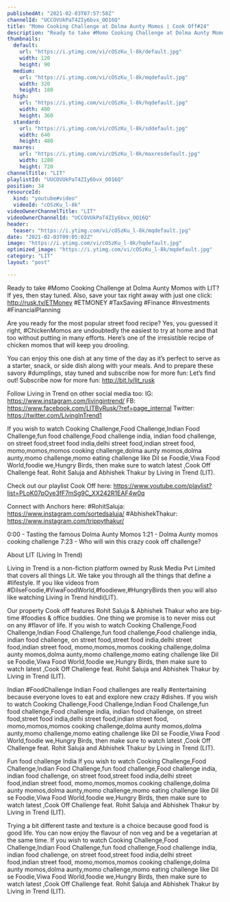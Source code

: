 ```yaml
---
publishedAt: "2021-02-03T07:57:58Z"
channelId: "UCCOVUkPaT4ZIy6bvx_OO16Q"
title: "Momo Cooking Challenge at Dolma Aunty Momos | Cook Off#24"
description: "Ready to take #Momo Cooking Challenge at Dolma Aunty Momos with LIT? If yes, then stay tuned.\nAlso, save your tax right away with just one click: http://rusk.tv/ETMoney\n#ETMONEY #TaxSaving #Finance #Investments #FinancialPlanning\n\nAre you ready for the most popular street food recipe? Yes, you guessed it right, #ChickenMomos are undoubtedly the easiest to try at home and that too without putting in many efforts. Here’s one of the irresistible recipe of chicken momos that will keep you drooling.\n\nYou can enjoy this one dish at any time of the day as it’s perfect to serve as a starter, snack, or side dish along with your meals. And to prepare these savory #dumplings, stay tuned and subscribe now for more fun: Let’s find out! Subscribe now for more fun: http://bit.ly/lit_rusk\n\nFollow Living in Trend on other social media too:\nIG: https://www.instagram.com/livingintrend/\nFB: https://www.facebook.com/LITByRusk/?ref=page_internal \nTwitter: https://twitter.com/LivingInTrend1\n\nIf you wish to watch  Cooking Challenge,Food Challenge,Indian Food Challenge,fun food challenge,Food challenge india, indian food challenge, on street food,street food india,delhi street food,indian street food, momo,momos,momos cooking challenge,dolma aunty momos,dolma aunty,momo challenge,momo eating challenge like Dil se Foodie,Viwa Food World,foodie we,Hungry Birds, then make sure to watch latest ,Cook Off Challenge feat. Rohit Saluja and Abhishek Thakur by Living in Trend (LIT).\n\nCheck out our playlist Cook Off here: https://www.youtube.com/playlist?list=PLoK07pOye3fF7mSg9C_XX242R1EAF4w0q\n\nConnect with Anchors here:\n#RohitSaluja: https://www.instagram.com/sortedsaluja/\n#AbhishekThakur: https://www.instagram.com/trippythakur/\n\n0:00 - Tasting the famous Dolma Aunty Momos\n1:21 - Dolma Aunty momos cooking challenge\n7:23 - Who will win this crazy cook off challenge?\n\nAbout LIT (Living In Trend)\n\nLiving in Trend is a non-fiction platform owned by Rusk Media Pvt Limited that covers all things Lit. We take you through all the things that define a #lifestyle. If you like videos from #DilseFoodie,#ViwaFoodWorld,#foodiewe,#HungryBirds then you will also like watching Living in Trend hindi(LIT).\n\nOur property Cook off features Rohit Saluja & Abhishek Thakur who are big-time #foodies & office buddies. One thing we promise is to never miss out on any #flavor of life. If you wish to watch  Cooking Challenge,Food Challenge,Indian Food Challenge,fun food challenge,Food challenge india, indian food challenge, on street food,street food india,delhi street food,indian street food, momo,momos,momos cooking challenge,dolma aunty momos,dolma aunty,momo challenge,momo eating challenge like Dil se Foodie,Viwa Food World,foodie we,Hungry Birds, then make sure to watch latest ,Cook Off Challenge feat. Rohit Saluja and Abhishek Thakur by Living in Trend (LIT).\n\nIndian #FoodChallenge\nIndian Food challenges are really #entertaining because everyone loves to eat and explore new crazy #dishes. If you wish to watch  Cooking Challenge,Food Challenge,Indian Food Challenge,fun food challenge,Food challenge india, indian food challenge, on street food,street food india,delhi street food,indian street food, momo,momos,momos cooking challenge,dolma aunty momos,dolma aunty,momo challenge,momo eating challenge like Dil se Foodie,Viwa Food World,foodie we,Hungry Birds, then make sure to watch latest ,Cook Off Challenge feat. Rohit Saluja and Abhishek Thakur by Living in Trend (LIT).\n\nFun food challenge India \nIf you wish to watch  Cooking Challenge,Food Challenge,Indian Food Challenge,fun food challenge,Food challenge india, indian food challenge, on street food,street food india,delhi street food,indian street food, momo,momos,momos cooking challenge,dolma aunty momos,dolma aunty,momo challenge,momo eating challenge like Dil se Foodie,Viwa Food World,foodie we,Hungry Birds, then make sure to watch latest ,Cook Off Challenge feat. Rohit Saluja and Abhishek Thakur by Living in Trend (LIT).\n\nTrying a bit different taste and texture is a choice because good food is good life. You can now enjoy the flavour of non veg and be a vegetarian at the same time. If you wish to watch  Cooking Challenge,Food Challenge,Indian Food Challenge,fun food challenge,Food challenge india, indian food challenge, on street food,street food india,delhi street food,indian street food, momo,momos,momos cooking challenge,dolma aunty momos,dolma aunty,momo challenge,momo eating challenge like Dil se Foodie,Viwa Food World,foodie we,Hungry Birds, then make sure to watch latest ,Cook Off Challenge feat. Rohit Saluja and Abhishek Thakur by Living in Trend (LIT)."
thumbnails:
  default:
    url: "https://i.ytimg.com/vi/cOSzKu_l-8k/default.jpg"
    width: 120
    height: 90
  medium:
    url: "https://i.ytimg.com/vi/cOSzKu_l-8k/mqdefault.jpg"
    width: 320
    height: 180
  high:
    url: "https://i.ytimg.com/vi/cOSzKu_l-8k/hqdefault.jpg"
    width: 480
    height: 360
  standard:
    url: "https://i.ytimg.com/vi/cOSzKu_l-8k/sddefault.jpg"
    width: 640
    height: 480
  maxres:
    url: "https://i.ytimg.com/vi/cOSzKu_l-8k/maxresdefault.jpg"
    width: 1280
    height: 720
channelTitle: "LIT"
playlistId: "UUCOVUkPaT4ZIy6bvx_OO16Q"
position: 34
resourceId:
  kind: "youtube#video"
  videoId: "cOSzKu_l-8k"
videoOwnerChannelTitle: "LIT"
videoOwnerChannelId: "UCCOVUkPaT4ZIy6bvx_OO16Q"
header:
  teaser: "https://i.ytimg.com/vi/cOSzKu_l-8k/mqdefault.jpg"
date: "2021-02-03T09:05:02Z"
image: "https://i.ytimg.com/vi/cOSzKu_l-8k/hqdefault.jpg"
optimized_image: "https://i.ytimg.com/vi/cOSzKu_l-8k/mqdefault.jpg"
category: "LIT"
layout: "post"

---
```

Ready to take #Momo Cooking Challenge at Dolma Aunty Momos with LIT? If yes, then stay tuned.
Also, save your tax right away with just one click: http://rusk.tv/ETMoney
#ETMONEY #TaxSaving #Finance #Investments #FinancialPlanning

Are you ready for the most popular street food recipe? Yes, you guessed it right, #ChickenMomos are undoubtedly the easiest to try at home and that too without putting in many efforts. Here’s one of the irresistible recipe of chicken momos that will keep you drooling.

You can enjoy this one dish at any time of the day as it’s perfect to serve as a starter, snack, or side dish along with your meals. And to prepare these savory #dumplings, stay tuned and subscribe now for more fun: Let’s find out! Subscribe now for more fun: http://bit.ly/lit_rusk

Follow Living in Trend on other social media too:
IG: https://www.instagram.com/livingintrend/
FB: https://www.facebook.com/LITByRusk/?ref=page_internal 
Twitter: https://twitter.com/LivingInTrend1

If you wish to watch  Cooking Challenge,Food Challenge,Indian Food Challenge,fun food challenge,Food challenge india, indian food challenge, on street food,street food india,delhi street food,indian street food, momo,momos,momos cooking challenge,dolma aunty momos,dolma aunty,momo challenge,momo eating challenge like Dil se Foodie,Viwa Food World,foodie we,Hungry Birds, then make sure to watch latest ,Cook Off Challenge feat. Rohit Saluja and Abhishek Thakur by Living in Trend (LIT).

Check out our playlist Cook Off here: https://www.youtube.com/playlist?list=PLoK07pOye3fF7mSg9C_XX242R1EAF4w0q

Connect with Anchors here:
#RohitSaluja: https://www.instagram.com/sortedsaluja/
#AbhishekThakur: https://www.instagram.com/trippythakur/

0:00 - Tasting the famous Dolma Aunty Momos
1:21 - Dolma Aunty momos cooking challenge
7:23 - Who will win this crazy cook off challenge?

About LIT (Living In Trend)

Living in Trend is a non-fiction platform owned by Rusk Media Pvt Limited that covers all things Lit. We take you through all the things that define a #lifestyle. If you like videos from #DilseFoodie,#ViwaFoodWorld,#foodiewe,#HungryBirds then you will also like watching Living in Trend hindi(LIT).

Our property Cook off features Rohit Saluja & Abhishek Thakur who are big-time #foodies & office buddies. One thing we promise is to never miss out on any #flavor of life. If you wish to watch  Cooking Challenge,Food Challenge,Indian Food Challenge,fun food challenge,Food challenge india, indian food challenge, on street food,street food india,delhi street food,indian street food, momo,momos,momos cooking challenge,dolma aunty momos,dolma aunty,momo challenge,momo eating challenge like Dil se Foodie,Viwa Food World,foodie we,Hungry Birds, then make sure to watch latest ,Cook Off Challenge feat. Rohit Saluja and Abhishek Thakur by Living in Trend (LIT).

Indian #FoodChallenge
Indian Food challenges are really #entertaining because everyone loves to eat and explore new crazy #dishes. If you wish to watch  Cooking Challenge,Food Challenge,Indian Food Challenge,fun food challenge,Food challenge india, indian food challenge, on street food,street food india,delhi street food,indian street food, momo,momos,momos cooking challenge,dolma aunty momos,dolma aunty,momo challenge,momo eating challenge like Dil se Foodie,Viwa Food World,foodie we,Hungry Birds, then make sure to watch latest ,Cook Off Challenge feat. Rohit Saluja and Abhishek Thakur by Living in Trend (LIT).

Fun food challenge India 
If you wish to watch  Cooking Challenge,Food Challenge,Indian Food Challenge,fun food challenge,Food challenge india, indian food challenge, on street food,street food india,delhi street food,indian street food, momo,momos,momos cooking challenge,dolma aunty momos,dolma aunty,momo challenge,momo eating challenge like Dil se Foodie,Viwa Food World,foodie we,Hungry Birds, then make sure to watch latest ,Cook Off Challenge feat. Rohit Saluja and Abhishek Thakur by Living in Trend (LIT).

Trying a bit different taste and texture is a choice because good food is good life. You can now enjoy the flavour of non veg and be a vegetarian at the same time. If you wish to watch  Cooking Challenge,Food Challenge,Indian Food Challenge,fun food challenge,Food challenge india, indian food challenge, on street food,street food india,delhi street food,indian street food, momo,momos,momos cooking challenge,dolma aunty momos,dolma aunty,momo challenge,momo eating challenge like Dil se Foodie,Viwa Food World,foodie we,Hungry Birds, then make sure to watch latest ,Cook Off Challenge feat. Rohit Saluja and Abhishek Thakur by Living in Trend (LIT).
